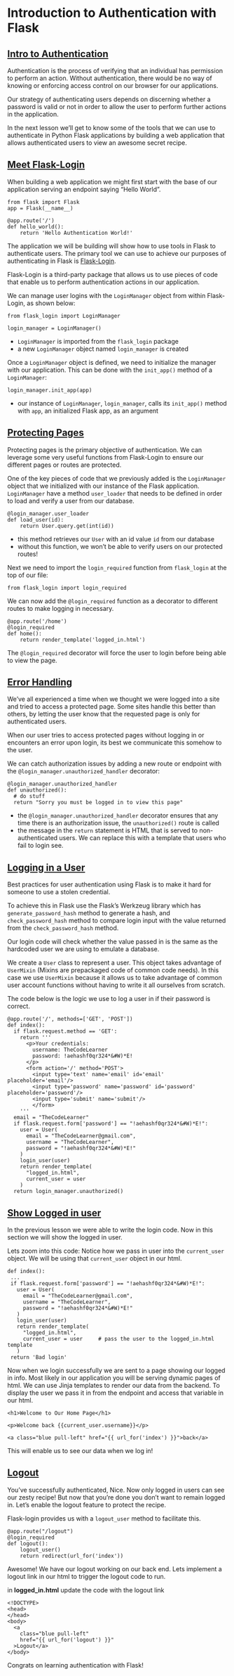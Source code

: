 # Introduction to Authentication with Flask

## [Intro to Authentication](https://www.codecademy.com/courses/learn-flask/lessons/flask-authentication/exercises/intro-to-authentication)

Authentication is the process of verifying that an individual has permission to perform an action. 
Without authentication, there would be no way of knowing or enforcing access control on our browser for our applications.

Our strategy of authenticating users depends on discerning whether a password is valid or not in order to allow the user to perform further actions in the application.

In the next lesson we’ll get to know some of the tools that we can use to authenticate in Python Flask applications by building a 
web application that allows authenticated users to view an awesome secret recipe.

## [Meet Flask-Login](https://www.codecademy.com/courses/learn-flask/lessons/flask-authentication/exercises/using-flask-login-to-protect-pages)

When building a web application we might first start with the base of our application serving an endpoint saying “Hello World”.
```
from flask import Flask
app = Flask(__name__)
 
@app.route('/')
def hello_world():
    return 'Hello Authentication World!'
```
The application we will be building will show how to use tools in Flask to authenticate users. 
The primary tool we can use to achieve our purposes of authenticating in Flask is [Flask-Login](https://flask-login.readthedocs.io/en/latest/).

Flask-Login is a third-party package that allows us to use pieces of code that enable us to perform authentication actions in our application.

We can manage user logins with the `LoginManager` object from within Flask-Login, as shown below:
```
from flask_login import LoginManager
 
login_manager = LoginManager()
```
* `LoginManager` is imported from the `flask_login` package
* a new `LoginManager` object named `login_manager` is created

Once a `LoginManager` object is defined, we need to initialize the manager with our application. 
This can be done with the `init_app()` method of a `LoginManager`:
```
login_manager.init_app(app)  
```
* our instance of `LoginManager`, `login_manager`, calls its `init_app()` method with `app`, an initialized Flask app, as an argument

## [Protecting Pages](https://www.codecademy.com/courses/learn-flask/lessons/flask-authentication/exercises/requiring-login-before-viewing)

Protecting pages is the primary objective of authentication. 
We can leverage some very useful functions from Flask-Login to ensure our different pages or routes are protected.

One of the key pieces of code that we previously added is the `LoginManager` object that we initialized with our instance of the Flask application. 
`LoginManager` have a method `user_loader` that needs to be defined in order to load and verify a user from our database.
```
@login_manager.user_loader
def load_user(id):
    return User.query.get(int(id))
```
* this method retrieves our `User` with an id value `id` from our database
* without this function, we won’t be able to verify users on our protected routes!

Next we need to import the `login_required` function from `flask_login` at the top of our file:
```
from flask_login import login_required
```
We can now add the `@login_required` function as a decorator to different routes to make logging in necessary.
```
@app.route('/home')
@login_required
def home():
    return render_template('logged_in.html')
```
The `@login_required` decorator will force the user to login before being able to view the page.

## [Error Handling](https://www.codecademy.com/courses/learn-flask/lessons/flask-authentication/exercises/error-handling-and-communicating-to-the-user)

We’ve all experienced a time when we thought we were logged into a site and tried to access a protected page. 
Some sites handle this better than others, by letting the user know that the requested page is only for authenticated users.

When our user tries to access protected pages without logging in or encounters an error upon login, its best we communicate this somehow to the user.

We can catch authorization issues by adding a new route or endpoint with the `@login_manager.unauthorized_handler` decorator:
```
@login_manager.unauthorized_handler
def unauthorized():
  # do stuff
  return "Sorry you must be logged in to view this page"
```
* the `@login_manager.unauthorized_handler` decorator ensures that any time there is an authorization issue, the `unauthorized()` route is called
* the message in the `return` statement is HTML that is served to non-authenticated users. 
We can replace this with a template that users who fail to login see.

## [Logging in a User](https://www.codecademy.com/courses/learn-flask/lessons/flask-authentication/exercises/logging-in-a-user)

Best practices for user authentication using Flask is to make it hard for someone to use a stolen credential.

To achieve this in Flask use the Flask’s Werkzeug library which has `generate_password_hash` method to generate a hash, and `check_password_hash` method to compare login input with the value returned from the `check_password_hash` method.

Our login code will check whether the value passed in is the same as the hardcoded user we are using to emulate a database.

We create a `User` class to represent a user. 
This object takes advantage of `UserMixin` (Mixins are prepackaged code of common code needs). 
In this case we use `UserMixin` because it allows us to take advantage of common user account functions without having to write it all ourselves from scratch.

The code below is the logic we use to log a user in if their password is correct.
```
@app.route('/', methods=['GET', 'POST'])
def index():
  if flask.request.method == 'GET':
    return '''
      <p>Your credentials:
        username: TheCodeLearner
        password: !aehashf0qr324*&#W)*E!
      </p>
      <form action='/' method='POST'>
        <input type='text' name='email' id='email' placeholder='email'/>
        <input type='password' name='password' id='password' placeholder='password'/>
        <input type='submit' name='submit'/>
        </form>
    '''
  email = "TheCodeLearner"
  if flask.request.form['password'] == "!aehashf0qr324*&#W)*E!":
    user = User(
      email = "TheCodeLearner@gmail.com", 
      username = "TheCodeLearner",
      password = "!aehashf0qr324*&#W)*E!"
    )
    login_user(user)
    return render_template(
      "logged_in.html", 
      current_user = user
    )
  return login_manager.unauthorized()
```

## [Show Logged in user](https://www.codecademy.com/courses/learn-flask/lessons/flask-authentication/exercises/show-logged-in-user)

In the previous lesson we were able to write the login code. 
Now in this section we will show the logged in user.

Lets zoom into this code: Notice how we pass in user into the `current_user` object. 
We will be using that `current_user` object in our html.
```
def index():
 ...
 if flask.request.form['password'] == "!aehashf0qr324*&#W)*E!":
   user = User(
     email = "TheCodeLearner@gmail.com", 
     username = "TheCodeLearner",
     password = "!aehashf0qr324*&#W)*E!"
   )
   login_user(user)
   return render_template(
     "logged_in.html", 
     current_user = user     # pass the user to the logged_in.html template
   )
 return 'Bad login'
```
Now when we login successfully we are sent to a page showing our logged in info. 
Most likely in our application you will be serving dynamic pages of html. 
We can use Jinja templates to render our data from the backend. 
To display the user we pass it in from the endpoint and access that variable in our html.
```
<h1>Welcome to Our Home Page</h1>
 
<p>Welcome back {{current_user.username}}</p>
 
<a class="blue pull-left" href="{{ url_for('index') }}">back</a>
```
This will enable us to see our data when we log in!

## [Logout](https://www.codecademy.com/courses/learn-flask/lessons/flask-authentication/exercises/logout)

You’ve successfully authenticated, Nice. 
Now only logged in users can see our zesty recipe! 
But now that you’re done you don’t want to remain logged in. 
Let’s enable the logout feature to protect the recipe.

Flask-login provides us with a `logout_user` method to facilitate this.
```
@app.route("/logout")
@login_required
def logout():
    logout_user()
    return redirect(url_for('index'))
```
Awesome! 
We have our logout working on our back end. 
Lets implement a logout link in our html to trigger the logout code to run.

in **logged_in.html** update the code with the logout link
```
<!DOCTYPE>
<head>
</head>
<body>
  <a 
    class="blue pull-left" 
    href="{{ url_for('logout') }}"
  >Logout</a>
</body>
```
Congrats on learning authentication with Flask!

